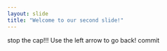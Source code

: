 ```yaml
---
layout: slide
title: "Welcome to our second slide!"
---
```

stop the cap!!!
Use the left arrow to go back!
commit
